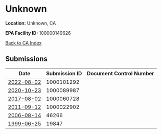 # Unknown

**Location:** Unknown, CA

**EPA Facility ID:** 100000149626

[Back to CA Index](../../index.md)

## Submissions

| Date | Submission ID | Document Control Number |
|------|--------------|-------------------------|
| [2022-08-02](submissions/1000101292.md) | 1000101292 |  |
| [2020-10-23](submissions/1000089987.md) | 1000089987 |  |
| [2017-08-02](submissions/1000060728.md) | 1000060728 |  |
| [2011-09-12](submissions/1000022902.md) | 1000022902 |  |
| [2006-08-14](submissions/46266.md) | 46266 |  |
| [1999-06-25](submissions/19847.md) | 19847 |  |
